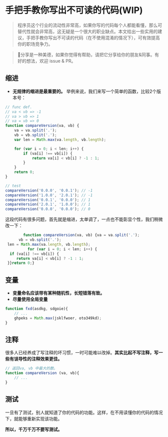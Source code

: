 # 手把手教你写出不可读的代码(WIP) #
> 程序员这个行业的流动性非常高，如果你写的代码每个人都能看懂，那么可替代性就会非常高，这无疑是一个很大的职业缺点。本文给出一些实用的建议，手把手教你写出不可读的代码（在不使用混淆的情况下），可有效提高你的职场竞争力。

> 💚分享是一种美德，如果你觉得有帮助，请把它分享给你的朋友&同事。有好的想法，欢迎 issue & PR。
## 缩进
+ **无规律的缩进是最重要的。** 举例来说，我们来写一个简单的函数，比较2个版本号：
```js
// func def.
// va < vb => -1
// va > vb => 1
// va = vb => 0
function compareVersion(va, vb) {
    va = va.split('.');
    vb = vb.split('.');
    var len = Math.max(va.length, vb.length);

    for (var i = 0; i < len; i++) {
        if (va[i] !== vb[i]) {
            return va[i] < vb[i] ? -1 : 1;
        }
    }
    return 0;
}

// test
compareVersion('0.0.0', '0.0.1'); // -1
compareVersion('1.0.0', '2.0.1'); // -1
compareVersion('0.0.1', '0.0.0'); // 1
compareVersion('2.0.1', '1.0.0'); // 1
compareVersion('0.0.0', '0.0.0'); // 0

```
这段代码有很多问题，首先就是缩进，太单调了，一点也不能彰显个性，我们稍微改一下：

```js
        function compareVersion(va, vb) {va = va.split('.');
      vb = vb.split('.');
 len = Math.max(va.length, vb.length);
          for (var i = 0; i < len; i++) {
  if (va[i] !== vb[i]) {
     return va[i] < vb[i] ? -1 : 1;
 }}return 0;}
```

## 变量
+ **变量命名应该带有某种随机性，长短错落有致。**
+ **尽量使用全局变量**
```js
function fxd(asdkg, sdgoie){
    // ...
    ghpeks = Math.max(jsklfwoer, oto349kd);
}
```

## 注释
很多人已经养成了写注释的坏习惯，一时可能难以改掉。**其实比起不写注释，写一些有误导性的注释效果更佳。**
```js
// 返回va, vb 中最大的数。
function compareVersion (va, vb){
    // ...
}
```

## 测试
一旦有了测试，别人就知道了你的代码的功能。这样，在不用读懂你的代码的情况下，就能够重新实现该功能。

**所以，千万千万不要写测试。**
